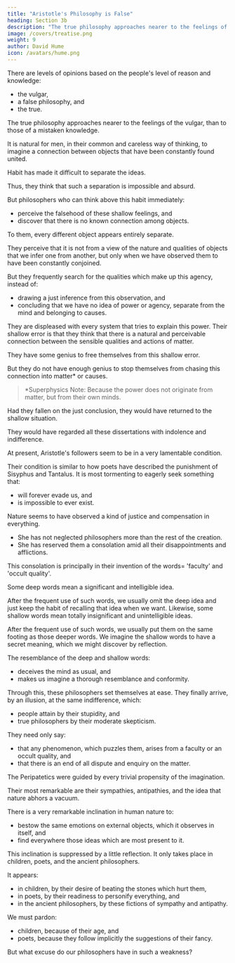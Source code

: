 ```yaml
---
title: "Aristotle's Philosophy is False"
heading: Section 3b
description: "The true philosophy approaches nearer to the feelings of the vulgar, than to those of a mistaken knowledge."
image: /covers/treatise.png
weight: 9
author: David Hume
icon: /avatars/hume.png
---
```




There are levels of opinions based on the people's level of reason and knowledge:
- the vulgar,
- a false philosophy, and
- the true.

The true philosophy approaches nearer to the feelings of the vulgar, than to those of a mistaken knowledge.

It is natural for men, in their common and careless way of thinking, to imagine a connection between objects that have been constantly found united.

Habit has made it difficult to separate the ideas.

Thus, they think that such a separation is impossible and absurd.

But philosophers who can think above this habit immediately:
- perceive the falsehood of these shallow feelings, and
- discover that there is no known connection among objects.

To them, every different object appears entirely separate.

They perceive that it is not from a view of the nature and qualities of objects that we infer one from another, but only when we have observed them to have been constantly conjoined.

But they frequently search for the qualities which make up this agency, instead of: 
- drawing a just inference from this observation, and
- concluding that we have no idea of power or agency, separate from the mind and belonging to causes.

They are displeased with every system that tries to explain this power. Their shallow error is that they think that there is a natural and perceivable connection between the sensible qualities and actions of matter.

They have some genius to free themselves from this shallow error.

But they do not have enough genius to stop themselves from chasing this connection into matter* or causes.

> *Superphysics Note: Because the power does not originate from matter, but from their own minds.


Had they fallen on the just conclusion, they would have returned to the shallow situation.

They would have regarded all these dissertations with indolence and indifference.

At present, Aristotle's followers seem to be in a very lamentable condition.

Their condition is similar to how poets have described the punishment of Sisyphus and Tantalus. It is most tormenting to eagerly seek something that:
- will forever evade us, and
- is impossible to ever exist.

Nature seems to have observed a kind of justice and compensation in everything.
- She has not neglected philosophers more than the rest of the creation.
- She has reserved them a consolation amid all their disappointments and afflictions.

This consolation is principally in their invention of the words=  'faculty' and 'occult quality'.

Some deep words mean a significant and intelligible idea.

After the frequent use of such words, we usually omit the deep idea and just keep the habit of recalling that idea when we want. Likewise, some shallow words mean totally insignificant and unintelligible ideas.

After the frequent use of such words, we usually put them on the same footing as those deeper words. We imagine the shallow words to have a secret meaning, which we might discover by reflection.

The resemblance of the deep and shallow words:
- deceives the mind as usual, and
- makes us imagine a thorough resemblance and conformity.

Through this, these philosophers set themselves at ease. They finally arrive, by an illusion, at the same indifference, which:
- people attain by their stupidity, and
- true philosophers by their moderate skepticism.

They need only say:
- that any phenomenon, which puzzles them, arises from a faculty or an occult quality, and
- that there is an end of all dispute and enquiry on the matter.

The Peripatetics were guided by every trivial propensity of the imagination.

Their most remarkable are their sympathies, antipathies, and the idea that nature abhors a vacuum.

There is a very remarkable inclination in human nature to:
- bestow the same emotions on external objects, which it observes in itself, and
- find everywhere those ideas which are most present to it.

This inclination is suppressed by a little reflection. It only takes place in children, poets, and the ancient philosophers.

It appears:
- in children, by their desire of beating the stones which hurt them,
- in poets, by their readiness to personify everything, and
- in the ancient philosophers, by these fictions of sympathy and antipathy.

We must pardon: 
- children, because of their age, and
- poets, because they follow implicitly the suggestions of their fancy.

But what excuse do our philosophers have in such a weakness?

